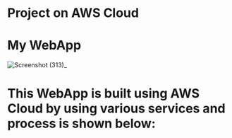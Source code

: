 # Project on AWS Cloud 
# My WebApp
![Screenshot (313)_](https://github.com/KSaiteja05/WebApp/assets/102404293/22091a98-9973-4091-ba47-56c963f275ac)

# This WebApp is built using AWS Cloud by using various services and process is shown below:
